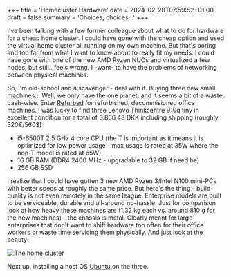 +++
title = 'Homecluster Hardware'
date = 2024-02-28T07:59:52+01:00
draft = false
summary = 'Choices, choices...'
+++

I've been talking with a few former colleague about what to do for hardware for a cheap home cluster. I could have gone with the cheap option and used the virtual home cluster all running on my own machine. But that's boring and too far from what I want to know about to really fit my needs. I could have gone with one of the new AMD Ryzen NUCs and virtualized a few nodes, but still.. feels wrong. I -want- to have the problems of networking between physical machines.

So, I'm old-school and a scavenger - deal with it. Buying three new small machines... Well, we only have the one planet, and it seems a bit of a waste, cash-wise. Enter [Refurbed](https://www.refurbed.dk/") for refurbished, decommisioned office machines. I was lucky to find three Lenovo Thinkcentre 910q tiny in excellent condition for a total of 3.866,43 DKK including shipping (roughly 520€/560$):

* i5-6500T 2.5 GHz 4 core CPU (the T is important as it means it is optimized for low power usage - max usage is rated at 35W where the non-T model is rated at 65W)
* 16 GB RAM (DDR4 2400 MHz - upgradable to 32 GB if need be)
* 256 GB SSD

I realize that I could have gotten 3 new AMD Ryzen 3/Intel N100 mini-PCs with better specs at roughly the same price. But here's the thing - build-quality is not even remotely in the same league. Enterprise models are built to be serviceable, durable and all-around no-hassle. Just for comparison look at how heavy these machines are (1.32 kg each vs. around 810 g for the new machines) - the chassis is metal. Clearly meant for large enterprises that don't want to shift hardware too often for their office workers or waste time servicing them physically. And just look at the beauty:

![The home cluster](/images/2024/cluster.jpg)

Next up, installing a host OS [Ubuntu](https://ubuntu.com) on the three.